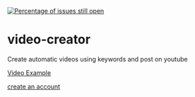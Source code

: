 [![Percentage of issues still open](http://isitmaintained.com/badge/open/MaxsonCM/criador-de-videos.svg)](http://isitmaintained.com/project/MaxsonCM/criador-de-videos "Percentage of issues still open")
# video-creator
Create automatic videos using keywords and post on youtube


[Video Example](https://www.youtube.com/watch?v=9wU3zxK8a34)


[create an account](https://www.algorithmia.com)
